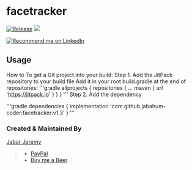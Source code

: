 # facetracker
[![Release](https://jitpack.io/v/jabahum-coder/facetracker.svg)](https://jitpack.io/#jabahum-coder/facetracker)
[![](https://jitci.com/gh/jabahum-coder/facetracker/svg)](https://jitci.com/gh/jabahum-coder/facetracker)


<a href="https://www.linkedin.com/in/jeremyjabar/">
    <img src="https://img.shields.io/badge/Support-Recommed%2FEndorse%20me%20on%20Linkedin-yellow?style=for-the-badge&logo=linkedin" alt="Recommend me on LinkedIn" /></a>

## Usage
 How to
 To get a Git project into your build:
 Step 1. Add the JitPack repository to your build file
 Add it in your root build.gradle at the end of repositories:
'''gradle
allprojects {
		repositories {
			...
			maven { url 'https://jitpack.io' }
		}
	}
'''
 Step 2. Add the dependency

'''gradle
dependencies {
	        implementation 'com.github.jabahum-coder:facetracker:v1.3'
	}
'''


### Created & Maintained By

[Jabar Jeremy](https://github.com/jabahum-coder)

> 
>
> - [PayPal](https://paypal.me/iamsanskartiwari)
> - [Buy me a Beer](https://www.buymeacoffee.com/jabahum)
